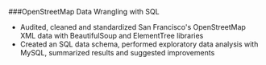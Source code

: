 ###OpenStreetMap Data Wrangling with SQL
- Audited, cleaned and standardized San Francisco's OpenStreetMap XML data with BeautifulSoup and ElementTree libraries
- Created an SQL data schema, performed exploratory data analysis with MySQL, summarized results and suggested improvements
